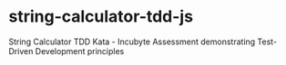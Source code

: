 # string-calculator-tdd-js
String Calculator TDD Kata - Incubyte Assessment demonstrating Test-Driven Development principles
